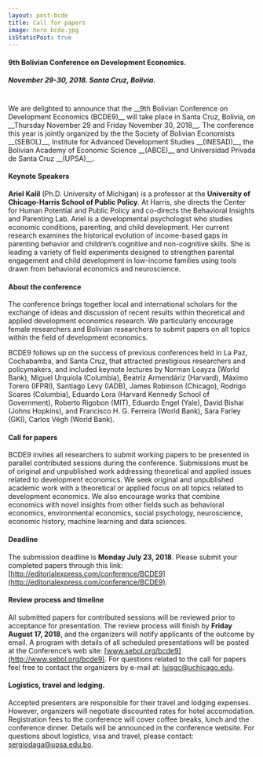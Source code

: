 ```yaml
---
layout: post-bcde
title: Call for papers
image: hero_bcde.jpg
isStaticPost: true
---
```


#### 9th Bolivian Conference on Development Economics.
##### November 29-30, 2018. Santa Cruz, Bolivia.
<br>
We are delighted to announce that the __9th Bolivian Conference on Development Economics (BCDE9)__ will take place in Santa Cruz, Bolivia, on __Thursday November 29 and Friday November 30, 2018__. The conference this year is jointly organized by the the Society of Bolivian Economists __(SEBOL)__, Institute for Advanced Development Studies __(INESAD)__, the Bolivian Academy of Economic Science __(ABCE)__ and Universidad Privada de Santa Cruz __(UPSA)__.

#### Keynote Speakers
__Ariel Kalil__ (Ph.D. University of Michigan) is a professor at the __University of Chicago-Harris School of Public Policy__. At Harris, she directs the Center for Human Potential and Public Policy and co-directs the Behavioral Insights and Parenting Lab. Ariel is a developmental psychologist who studies economic conditions, parenting, and child development. Her current research examines the historical evolution of income-based gaps in parenting behavior and children’s cognitive and non-cognitive skills. She is leading a variety of field experiments designed to strengthen parental engagement and child development in low-income families using tools drawn from behavioral economics and neuroscience.

#### About the conference
The conference brings together local and international scholars for the exchange of ideas and discussion of recent results within theoretical and applied development economics research. We particularly encourage female researchers and Bolivian researchers to submit papers on all topics within the field of development economics.

BCDE9 follows up on the success of previous conferences held in La Paz, Cochabamba, and Santa Cruz, that attracted prestigious researchers and policymakers, and included keynote lectures by Norman Loayza (World Bank), Miguel Urquiola (Columbia), Beatriz Armendáriz (Harvard), Máximo Torero (IFPRI), Santiago Levy (IADB), James Robinson (Chicago), Rodrigo Soares (Columbia), Eduardo Lora (Harvard Kennedy School of Government), Roberto Rigobon (MIT), Eduardo Engel (Yale), David Bishai (Johns Hopkins), and Francisco H. G. Ferreira (World Bank), Sara Farley (GKI), Carlos Végh (World Bank).

#### Call for papers
BCDE9 invites all researchers to submit working papers to be presented in parallel contributed sessions during the conference. Submissions must be of original and unpublished work addressing theoretical and applied issues related to development economics.  We seek original and unpublished academic work with a theoretical or applied focus on all topics related to development economics. We also encourage works that combine economics with novel insights from other fields such as behavioral economics, environmental economics, social psychology, neuroscience, economic history, machine learning and data sciences.

#### Deadline
The submission deadline is __Monday July 23, 2018__. Please submit your completed papers through this link: [http://editorialexpress.com/conference/BCDE9](http://editorialexpress.com/conference/BCDE9).

#### Review process and timeline
All submitted papers for contributed sessions will be reviewed prior to acceptance for presentation. The review process will finish by __Friday August 17, 2018__, and the organizers will notify applicants of the outcome by email.  A program with details of all scheduled presentations will be posted at the Conference’s web site: [www.sebol.org/bcde9](http://www.sebol.org/bcde9). For questions related to the call for papers feel free to contact the organizers by e-mail at: [luisgc@uchicago.edu](mailto:luisgc@uchicago.edu).

#### Logistics, travel and lodging.
Accepted presenters are responsible for their travel and lodging expenses. However, organizers will negotiate discounted rates for hotel accomodation. Registration fees to the conference will cover coffee breaks, lunch and the conference dinner. Details will be announced in the conference website. For questions about logistics, visa and travel, please contact: [sergiodaga@upsa.edu.bo](mailto:sergiodaga@upsa.edu.bo).
